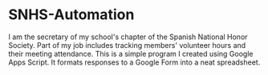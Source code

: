 # SNHS-Automation

I am the secretary of my school's chapter of the Spanish National Honor Society. Part of my job includes tracking members' volunteer hours and their meeting attendance. This is a simple program I created using Google Apps Script. It formats responses to a Google Form into a neat spreadsheet.

